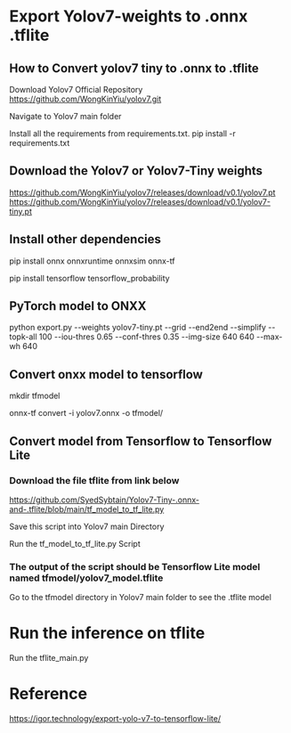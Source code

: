 # Export Yolov7-weights to .onnx .tflite

## How to Convert yolov7 tiny to .onnx to .tflite

Download Yolov7 Official Repository
https://github.com/WongKinYiu/yolov7.git

Navigate to Yolov7 main folder

Install all the requirements from requirements.txt.
pip install -r requirements.txt
## Download the Yolov7 or Yolov7-Tiny weights
https://github.com/WongKinYiu/yolov7/releases/download/v0.1/yolov7.pt
https://github.com/WongKinYiu/yolov7/releases/download/v0.1/yolov7-tiny.pt

## Install other dependencies

pip install onnx onnxruntime onnxsim onnx-tf 

pip install tensorflow tensorflow_probability

## PyTorch model to ONXX
python export.py --weights yolov7-tiny.pt --grid --end2end --simplify --topk-all 100 --iou-thres 0.65 --conf-thres 0.35 --img-size 640 640 --max-wh 640

## Convert onxx model to tensorflow
mkdir tfmodel

onnx-tf convert -i yolov7.onnx -o tfmodel/

## Convert model from Tensorflow to Tensorflow Lite
### Download the file tflite from link below
https://github.com/SyedSybtain/Yolov7-Tiny-.onnx-and-.tflite/blob/main/tf_model_to_tf_lite.py

Save this script into Yolov7 main Directory

Run the tf_model_to_tf_lite.py Script

### The output of the script should be Tensorflow Lite model named tfmodel/yolov7_model.tflite

Go to the tfmodel directory in Yolov7 main folder to see the .tflite model

# Run the inference on tflite
Run the tflite_main.py

# Reference
https://igor.technology/export-yolo-v7-to-tensorflow-lite/

